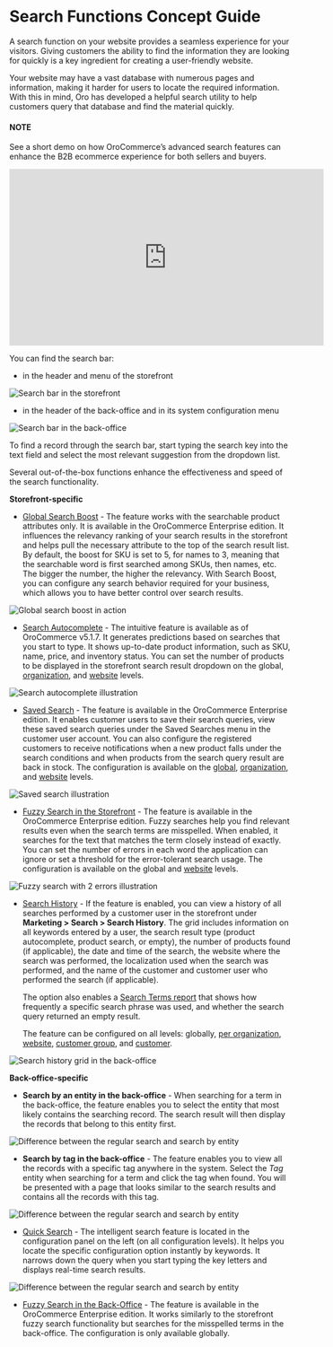 <a id="user-guide-getting-started-search"></a>

# Search Functions Concept Guide

A search function on your website provides a seamless experience for your visitors. Giving customers the ability to find the information they are looking for quickly is a key ingredient for creating a user-friendly website.

Your website may have a vast database with numerous pages and information, making it harder for users to locate the required information. With this in mind, Oro has developed a helpful search utility to help customers query that database and find the material quickly.

#### NOTE
See a short demo on how OroCommerce’s advanced search features can enhance the B2B ecommerce experience for both sellers and buyers.

<iframe width="560" height="315" src="https://www.youtube.com/embed/SqKn5xKjs0g?si=q0x0dG2hNzDmhUi0" title="YouTube video player" frameborder="0" allow="accelerometer; autoplay; clipboard-write; encrypted-media; gyroscope; picture-in-picture; web-share" allowfullscreen></iframe>

You can find the search bar:

* in the header and menu of the storefront

![Search bar in the storefront](user/img/concept-guides/search/search-bar-storefront.png)
* in the header of the back-office and in its system configuration menu

![Search bar in the back-office](user/img/concept-guides/search/search-bar-back-office.png)

To find a record through the search bar, start typing the search key into the text field and select the most relevant suggestion from the dropdown list.

Several out-of-the-box functions enhance the effectiveness and speed of the search functionality.

**Storefront-specific**

* [Global Search Boost](../../../back-office/products/product-attributes/index.md#products-product-attributes-create-frontend-options) - The feature works with the searchable product attributes only. It is available in the OroCommerce Enterprise edition. It influences the relevancy ranking of your search results in the storefront and helps pull the necessary attribute to the top of the search result list. By default, the boost for SKU is set to 5, for names to 3, meaning that the searchable word is first searched among SKUs, then names, etc. The bigger the number, the higher the relevancy. With Search Boost, you can configure any search behavior required for your business, which allows you to have better control over search results.

![Global search boost in action](user/img/concept-guides/search/global-search-boost.png)
* [Search Autocomplete](../../../back-office/system/configuration/commerce/product/global-product-search.md#configuration-guide-commerce-configuration-product-search) - The intuitive feature is available as of OroCommerce v5.1.7. It generates predictions based on searches that you start to type. It shows up-to-date product information, such as SKU, name, price, and inventory status. You can set the number of products to be displayed in the storefront search result dropdown on the global, [organization](../../../back-office/system/user-management/organizations/org-configuration/commerce/product/organization-product-search.md#sys-users-organization-commerce-products-search), and [website](../../../back-office/system/websites/web-configuration/commerce/product/website-product-search.md#sys-websites-commerce-products-search) levels.

![Search autocomplete illustration](user/img/concept-guides/search/storefront-autocomplete.png)
* [Saved Search](../../../storefront/account/saved-search.md#my-account-saved-search) - The feature is available in the OroCommerce Enterprise edition. It enables customer users to save their search queries, view these saved search queries under the Saved Searches menu in the customer user account. You can also configure the registered customers to receive notifications when a new product falls under the search conditions and when products from the search query result are back in stock. The configuration is available on the [global](../../../back-office/system/configuration/commerce/search/saved-search.md#configuration-guide-commerce-configuration-saved-search), [organization](../../../back-office/system/user-management/organizations/org-configuration/commerce/search/organization-saved-search.md#organization-commerce-configuration-saved-search), and [website](../../../back-office/system/websites/web-configuration/commerce/search/website-saved-search.md#configuration-website-commerce-search-saved-search) levels.

![Saved search illustration](user/img/concept-guides/search/saved-search.png)
* [Fuzzy Search in the Storefront](../../../back-office/system/configuration/commerce/search/fuzzy-search.md#configuration-guide-commerce-configuration-fuzzy-search) - The feature is available in the OroCommerce Enterprise edition. Fuzzy searches help you find relevant results even when the search terms are misspelled. When enabled, it searches for the text that matches the term closely instead of exactly. You can set the number of errors in each word the application can ignore or set a threshold for the error-tolerant search usage. The configuration is available on the global and [website](../../../back-office/system/websites/web-configuration/commerce/search/website-fuzzy-search.md#configuration-website-commerce-search-fuzzy-search) levels.

![Fuzzy search with 2 errors illustration](user/img/concept-guides/search/fuzzy-search-storefront.png)
* [Search History](../../../back-office/system/configuration/commerce/search/search-terms.md#configuration-guide-commerce-configuration-search-history) - If the feature is enabled, you can view a history of all searches performed by a customer user in the storefront under **Marketing > Search > Search History**. The grid includes information on all keywords entered by a user, the search result type (product autocomplete, product search, or empty), the number of products found (if applicable), the date and time of the search, the website where the search was performed, the localization used when the search was performed, and the name of the customer and customer user who performed the search (if applicable).

  The option also enables a [Search Terms report](../../../back-office/reports-segments/reports/search-report.md#user-guide-search-terms-report) that shows how frequently a specific search phrase was used, and whether the search query returned an empty result.

  The feature can be configured on all levels: globally, [per organization](../../../back-office/system/user-management/organizations/org-configuration/commerce/search/org-search-terms.md#organization-commerce-configuration-search-history), [website](../../../back-office/system/websites/web-configuration/commerce/search/website-search-terms.md#configuration-website-commerce-search-history), [customer group](../../../back-office/customers/customer-groups/customer-group-configuration/commerce/search/customer-group-search-terms-settings.md#user-guide-customer-groups-configuration-settings-search), and [customer](../../../back-office/customers/customers/customer-configuration/commerce/search/customer-search-settings.md#user-guide-customers-search-settings).

![Search history grid in the back-office](user/img/marketing/search/search-items-grid.png)

**Back-office-specific**

* **Search by an entity in the back-office** - When searching for a term in the back-office, the feature enables you to select the entity that most likely contains the searching record. The search result will then display the records that belong to this entity first.

![Difference between the regular search and search by entity](user/img/concept-guides/search/search-by-entity.png)

<a id="user-guide-getting-started-search-tag"></a>
* **Search by tag in the back-office** - The feature enables you to view all the records with a specific tag anywhere in the system. Select the *Tag* entity when searching for a term and click the tag when found. You will be presented with a page that looks similar to the search results and contains all the records with this tag.

![Difference between the regular search and search by entity](user/img/concept-guides/search/search-by-tag.png)
* [Quick Search](../../../back-office/system/configuration/quick-search.md#user-guide-system-configuration-quick-search) - The intelligent search feature is located in the configuration panel on the left (on all configuration levels). It helps you locate the specific configuration option instantly by keywords. It narrows down the query when you start typing the key letters and displays real-time search results.

![Difference between the regular search and search by entity](user/img/concept-guides/search/quick-search.png)
* [Fuzzy Search in the Back-Office](../../../back-office/system/configuration/system/general-setup/search.md#configuration-system-configuration-general-setup-sysconfig-search-global) - The feature is available in the OroCommerce Enterprise edition. It works similarly to the storefront fuzzy search functionality but searches for the misspelled terms in the back-office. The configuration is only available globally.
